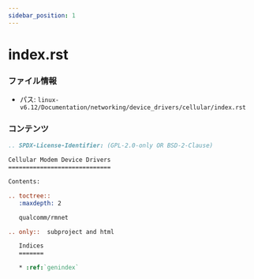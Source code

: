 ```yaml
---
sidebar_position: 1
---
```

# index.rst

### ファイル情報

- パス: `linux-v6.12/Documentation/networking/device_drivers/cellular/index.rst`

### コンテンツ

```rst
.. SPDX-License-Identifier: (GPL-2.0-only OR BSD-2-Clause)

Cellular Modem Device Drivers
=============================

Contents:

.. toctree::
   :maxdepth: 2

   qualcomm/rmnet

.. only::  subproject and html

   Indices
   =======

   * :ref:`genindex`

```

